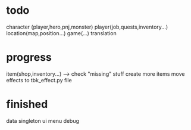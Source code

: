 # todo 
character (player,hero,pnj,monster)
player(job,quests,inventory...)
location(map,position...)
game(...)
translation

# progress
item(shop,inventory...) --> check "missing" stuff
create more items
move effects to tbk_effect.py file

# finished
data
singleton
ui
menu
debug




















<!-- 

# todo

- metier
cuisine
peche recette
liste recette poissons
fishing diary class



- options
i18n class ? for switching locale
documentation
debug

- monster
combat / turn
monster class
param vaincu
if won battle
le monstre vaincu +1
for monster
if monster.vaincu > 0
print(monster ) # bestiary

guerrier champi
archer champi

effect class ? magic ...
type of magic : fire , water...

equipment class
helmet = Equipment("casque",HEAD)

generate name item

prendre quete secondaire on board (ff12)

systeme de comparaison d'item equip / unequip
+2 attack vert
-5 defense rouge

item a definir pour chaque class un guerrier ne pourra pas mettre de baton
définir l'objet en fonction de la class

définir point d'interet sur la map
utiliser lettre et table ascii

quest
index, name, desc, is_bounty-> for give up bounty
objectif?
zone ou executer la quete

objectif class ?

fight
combat aléatoire taux %
proposer fenetre combat 
continue click

lancer combat
affichage monster
affichage heroes
actions en dessous
action du hero si son tour
fuite 

faire systeme de tour par tour
vitesse si ennemi initiative, ordre des tours et fuite
# in progress


# finished
save / delete / load
singleton
rename files
Item class + shop
manage properties 
location
move inventory in character
menu options
changer langue

menu about
copyright expliquer jeu ...
resource bar for character class
town
shop
tavern
maitre de classe enac: etrange nain a capuche-->